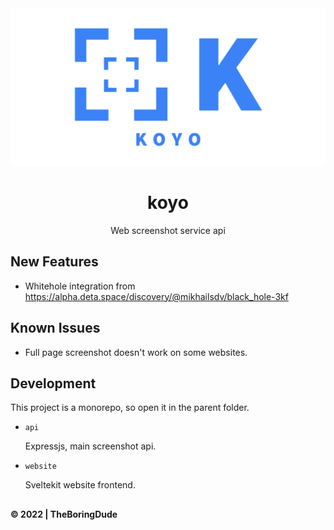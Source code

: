 <div align="center">
    <img src="./assets/banner.png">
    <h1>koyo</h1>
    <p>Web screenshot service api</p>
</div>

## New Features

- Whitehole integration from https://alpha.deta.space/discovery/@mikhailsdv/black_hole-3kf

## Known Issues

- Full page screenshot doesn't work on some websites.

## Development

This project is a monorepo, so open it in the parent folder.

- `api`

  Expressjs, main screenshot api.

- `website`

  Sveltekit website frontend.

##

**&copy; 2022 | TheBoringDude**
